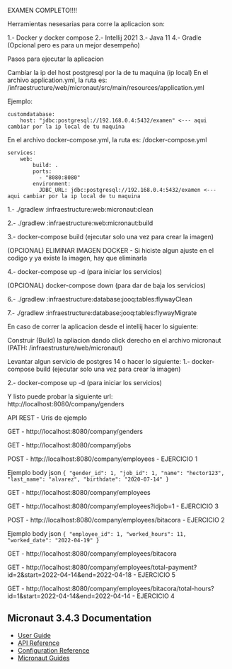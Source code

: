 EXAMEN COMPLETO!!!!

Herramientas nesesarias para corre la aplicacion son:

1.- Docker y docker compose
2.- Intellij 2021
3.- Java 11
4.- Gradle (Opcional pero es para un mejor desempeño)

Pasos para ejecutar la aplicacion

Cambiar la ip del host postgresql por la de tu maquina (ip local)
En el archivo application.yml, la ruta es: /infraestructure/web/micronaut/src/main/resources/application.yml

Ejemplo:


    customdatabase:
        host: "jdbc:postgresql://192.168.0.4:5432/examen" <--- aqui cambiar por la ip local de tu maquina

En el archivo docker-compose.yml, la ruta es: /docker-compose.yml
    
    services:
        web:
            build: .
            ports:
              - "8080:8080"
            environment:
              JDBC_URL: jdbc:postgresql://192.168.0.4:5432/examen <--- aqui cambiar por la ip local de tu maquina


1.- ./gradlew :infraestructure:web:micronaut:clean

2.- ./gradlew :infraestructure:web:micronaut:build

3.- docker-compose build (ejecutar solo una vez para crear la imagen)

(OPCIONAL) ELIMINAR IMAGEN DOCKER - Si hiciste algun ajuste en el codigo y ya existe la imagen, hay que eliminarla

4.- docker-compose up -d (para iniciar los servicios)

(OPCIONAL) docker-compose down (para dar de baja los servicios)

6.- ./gradlew :infraestructure:database:jooq:tables:flywayClean

7.- ./gradlew :infraestructure:database:jooq:tables:flywayMigrate

En caso de correr la aplicacion desde el intellij hacer lo siguiente:

Construir (Build) la apliacion dando click derecho en el archivo micronaut (PATH: /infraestrusture/web/micronaut)

Levantar algun servicio de postgres 14 o hacer lo siguiente:
1.- docker-compose build (ejecutar solo una vez para crear la imagen)

2.- docker-compose up -d (para iniciar los servicios)

Y listo puede probar la siguiente url:
http://localhost:8080/company/genders


API REST - Uris de ejemplo

GET - http://localhost:8080/company/genders

GET - http://localhost:8080/company/jobs

POST - http://localhost:8080/company/employees - EJERCICIO 1

Ejemplo body json
`{
"gender_id": 1,
"job_id": 1,
"name": "hector123",
"last_name": "alvarez",
"birthdate": "2020-07-14"
}`

GET - http://localhost:8080/company/employees

GET - http://localhost:8080/company/employees?idjob=1 - EJERCICIO 3

POST - http://localhost:8080/company/employees/bitacora - EJERCICIO 2

Ejemplo body json
`{
    "employee_id": 1,
    "worked_hours": 11,
    "worked_date": "2022-04-19"
}`

GET - http://localhost:8080/company/employees/bitacora

GET - http://localhost:8080/company/employees/total-payment?id=2&start=2022-04-14&end=2022-04-18 - EJERCICIO 5

GET - http://localhost:8080/company/employees/bitacora/total-hours?id=1&start=2022-04-14&end=2022-04-14 - EJERCICIO 4


## Micronaut 3.4.3 Documentation

- [User Guide](https://docs.micronaut.io/3.4.3/guide/index.html)
- [API Reference](https://docs.micronaut.io/3.4.3/api/index.html)
- [Configuration Reference](https://docs.micronaut.io/3.4.3/guide/configurationreference.html)
- [Micronaut Guides](https://guides.micronaut.io/index.html)
